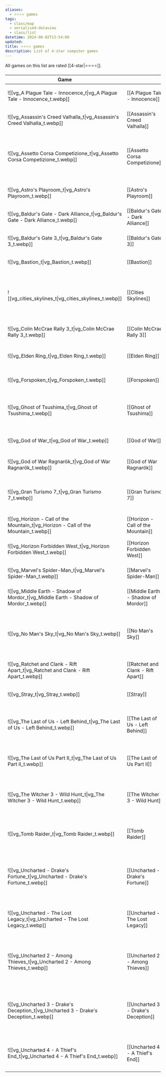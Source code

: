 ```yaml
---
aliases:
  - ⭐️⭐️⭐️⭐️ games
tags:
  - class/map
  - serialised-dataview
  - class/list
datetime: 2024-08-02T13:54:00
updated: 
title: ⭐️⭐️⭐️⭐️ games
description: List of 4-star computer games
---
```

All games on this list are rated [[4-star|⭐️⭐️⭐️⭐️]].

<!-- QueryToSerialize: table without id embed(link(thumbnail)) as Game, file.link as "", platform as Platform from #class/video-game where contains(rating, [[4-star]]) sort file.name -->
<!-- SerializedQuery: table without id embed(link(thumbnail)) as Game, file.link as "", platform as Platform from #class/video-game where contains(rating, [[4-star]]) sort file.name -->

| Game                                                                                                           |                                                                                      | Platform                                                                                                                                                                                   |
| -------------------------------------------------------------------------------------------------------------- | ------------------------------------------------------------------------------------ | ------------------------------------------------------------------------------------------------------------------------------------------------------------------------------------------ |
| ![[vg_A Plague Tale - Innocence_t\|vg_A Plague Tale - Innocence_t.webp]]             | [[A Plague Tale - Innocence]]             | <ul><li>[[PlayStation 5]]</li></ul>                                                                                                                        |
| ![[vg_Assassin's Creed Valhalla_t\|vg_Assassin's Creed Valhalla_t.webp]]             | [[Assassin's Creed Valhalla]]             | <ul><li>[[PlayStation 5]]</li></ul>                                                                                                                        |
| ![[vg_Assetto Corsa Competizione_t\|vg_Assetto Corsa Competizione_t.webp]]           | [[Assetto Corsa Competizione]]           | <ul><li>[[PlayStation 4]]</li><li>[[PlayStation 5]]</li><li>[[Microsoft Windows]]</li></ul>       |
| ![[vg_Astro's Playroom_t\|vg_Astro's Playroom_t.webp]]                               | [[Astro's Playroom]]                               | <ul><li>[[PlayStation 5]]</li></ul>                                                                                                                        |
| ![[vg_Baldur's Gate - Dark Alliance_t\|vg_Baldur's Gate - Dark Alliance_t.webp]]     | [[Baldur's Gate - Dark Alliance]]     | <ul><li>[[PlayStation 2]]</li></ul>                                                                                                                        |
| ![[vg_Baldur's Gate 3_t\|vg_Baldur's Gate 3_t.webp]]                                 | [[Baldur's Gate 3]]                                 | <ul><li>[[PlayStation 5]]</li></ul>                                                                                                                        |
| ![[vg_Bastion_t\|vg_Bastion_t.webp]]                                                 | [[Bastion]]                                                 | <ul><li>[[iOS]]</li></ul>                                                                                                                                                            |
| ![[vg_cities_skylines_t\|vg_cities_skylines_t.webp]]                                 | [[Cities Skylines]]                                 | <ul><li>[[PlayStation 4]]</li><li>[[PlayStation 5]]</li><li>[[Microsoft Windows]]</li></ul>       |
| ![[vg_Colin McCrae Rally 3_t\|vg_Colin McCrae Rally 3_t.webp]]                       | [[Colin McCrae Rally 3]]                       | <ul><li>[[PlayStation 2]]</li></ul>                                                                                                                        |
| ![[vg_Elden Ring_t\|vg_Elden Ring_t.webp]]                                           | [[Elden Ring]]                                           | <ul><li>[[PlayStation 5]]</li></ul>                                                                                                                        |
| ![[vg_Forspoken_t\|vg_Forspoken_t.webp]]                                             | [[Forspoken]]                                             | <ul><li>[[PlayStation 5]]</li></ul>                                                                                                                        |
| ![[vg_Ghost of Tsushima_t\|vg_Ghost of Tsushima_t.webp]]                             | [[Ghost of Tsushima]]                             | <ul><li>[[PlayStation 4]]</li><li>[[PlayStation 5]]</li></ul>                                                              |
| ![[vg_God of War_t\|vg_God of War_t.webp]]                                           | [[God of War]]                                           | <ul><li>[[PlayStation 4]]</li></ul>                                                                                                                        |
| ![[vg_God of War Ragnarök_t\|vg_God of War Ragnarök_t.webp]]                         | [[God of War Ragnarök]]                         | <ul><li>[[PlayStation 5]]</li></ul>                                                                                                                        |
| ![[vg_Gran Turismo 7_t\|vg_Gran Turismo 7_t.webp]]                                   | [[Gran Turismo 7]]                                   | <ul><li>[[PlayStation 5]]</li><li>[[PlayStation VR2]]</li></ul>                                                           |
| ![[vg_Horizon - Call of the Mountain_t\|vg_Horizon - Call of the Mountain_t.webp]]   | [[Horizon - Call of the Mountain]]   | <ul><li>[[PlayStation VR2]]</li></ul>                                                                                                                     |
| ![[vg_Horizon Forbidden West_t\|vg_Horizon Forbidden West_t.webp]]                   | [[Horizon Forbidden West]]                   | <ul><li>[[PlayStation 5]]</li></ul>                                                                                                                        |
| ![[vg_Marvel's Spider-Man_t\|vg_Marvel's Spider-Man_t.webp]]                         | [[Marvel's Spider-Man]]                         | <ul><li>[[PlayStation 4]]</li></ul>                                                                                                                        |
| ![[vg_Middle Earth - Shadow of Mordor_t\|vg_Middle Earth - Shadow of Mordor_t.webp]] | [[Middle Earth - Shadow of Mordor]] | <ul><li>[[PlayStation 4]]</li></ul>                                                                                                                        |
| ![[vg_No Man's Sky_t\|vg_No Man's Sky_t.webp]]                                       | [[No Man's Sky]]                                       | <ul><li>[[PlayStation 4]]</li><li>[[PlayStation 5]]</li><li>[[PlayStation VR2]]</li></ul> |
| ![[vg_Ratchet and Clank - Rift Apart_t\|vg_Ratchet and Clank - Rift Apart_t.webp]]   | [[Ratchet and Clank - Rift Apart]]   | <ul><li>[[PlayStation 5]]</li></ul>                                                                                                                        |
| ![[vg_Stray_t\|vg_Stray_t.webp]]                                                     | [[Stray]]                                                     | <ul><li>[[PlayStation 5]]</li></ul>                                                                                                                        |
| ![[vg_The Last of Us - Left Behind_t\|vg_The Last of Us - Left Behind_t.webp]]       | [[The Last of Us - Left Behind]]       | <ul><li>[[PlayStation 4]]</li><li>[[PlayStation 5]]</li></ul>                                                              |
| ![[vg_The Last of Us Part II_t\|vg_The Last of Us Part II_t.webp]]                   | [[The Last of Us Part II]]                   | <ul><li>[[PlayStation 4]]</li><li>[[PlayStation 5]]</li></ul>                                                              |
| ![[vg_The Witcher 3 - Wild Hunt_t\|vg_The Witcher 3 - Wild Hunt_t.webp]]             | [[The Witcher 3 - Wild Hunt]]             | <ul><li>[[PlayStation 4]]</li><li>[[PlayStation 5]]</li></ul>                                                              |
| ![[vg_Tomb Raider_t\|vg_Tomb Raider_t.webp]]                                         | [[Tomb Raider]]                                         | <ul><li>[[PlayStation 3]]</li><li>[[PlayStation 4]]</li></ul>                                                               |
| ![[vg_Uncharted - Drake's Fortune_t\|vg_Uncharted - Drake's Fortune_t.webp]]         | [[Uncharted - Drake's Fortune]]         | <ul><li>[[PlayStation 3]]</li><li>[[PlayStation 4]]</li><li>[[PlayStation 5]]</li></ul>     |
| ![[vg_Uncharted - The Lost Legacy_t\|vg_Uncharted - The Lost Legacy_t.webp]]         | [[Uncharted - The Lost Legacy]]         | <ul><li>[[PlayStation 4]]</li><li>[[PlayStation 5]]</li></ul>                                                              |
| ![[vg_Uncharted 2 - Among Thieves_t\|vg_Uncharted 2 - Among Thieves_t.webp]]         | [[Uncharted 2 - Among Thieves]]         | <ul><li>[[PlayStation 3]]</li><li>[[PlayStation 4]]</li><li>[[PlayStation 5]]</li></ul>     |
| ![[vg_Uncharted 3 - Drake's Deception_t\|vg_Uncharted 3 - Drake's Deception_t.webp]] | [[Uncharted 3 - Drake's Deception]] | <ul><li>[[PlayStation 3]]</li><li>[[PlayStation 4]]</li><li>[[PlayStation 5]]</li></ul>     |
| ![[vg_Uncharted 4 - A Thief's End_t\|vg_Uncharted 4 - A Thief's End_t.webp]]         | [[Uncharted 4 - A Thief's End]]         | <ul><li>[[PlayStation 4]]</li><li>[[PlayStation 5]]</li></ul>                                                              |
<!-- SerializedQuery END -->

